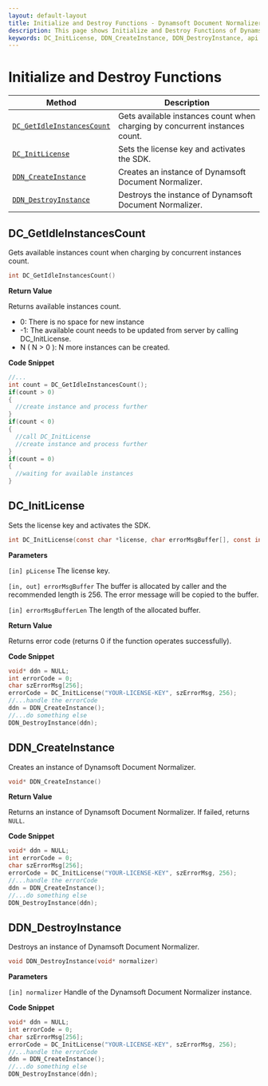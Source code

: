 ```yaml
---
layout: default-layout
title: Initialize and Destroy Functions - Dynamsoft Document Normalizer SDK C Edition
description: This page shows Initialize and Destroy Functions of Dynamsoft Document Normalizer SDK C Edition.
keywords: DC_InitLicense, DDN_CreateInstance, DDN_DestroyInstance, api reference, c
---
```


# Initialize and Destroy Functions

| Method               | Description |
|----------------------|-------------|
| [`DC_GetIdleInstancesCount`](#dc_getidleinstancescount) | Gets available instances count when charging by concurrent instances count. |
| [`DC_InitLicense`](#dc_initlicense) | Sets the license key and activates the SDK. |
| [`DDN_CreateInstance`](#ddn_createinstance) | Creates an instance of Dynamsoft Document Normalizer. |
| [`DDN_DestroyInstance`](#ddn_destroyinstance) | Destroys the instance of Dynamsoft Document Normalizer. |

## DC_GetIdleInstancesCount

Gets available instances count when charging by concurrent instances count.

```c
int DC_GetIdleInstancesCount()
```

**Return Value**

Returns available instances count.

- 0: There is no space for new instance  
- -1: The available count needs to be updated from server by calling DC_InitLicense.
- N ( N > 0 ): N more instances can be created.

**Code Snippet**

```c
//...
int count = DC_GetIdleInstancesCount();
if(count > 0)
{
  //create instance and process further
}
if(count < 0)
{
  //call DC_InitLicense
  //create instance and process further
}
if(count = 0)
{
  //waiting for available instances 
}
```

## DC_InitLicense

Sets the license key and activates the SDK.

```c
int DC_InitLicense(const char *license, char errorMsgBuffer[], const int errorMsgBufferLen) 
```

**Parameters**

`[in] pLicense` The license key.

`[in, out] errorMsgBuffer` The buffer is allocated by caller and the recommended length is 256. The error message will be copied to the buffer.

`[in] errorMsgBufferLen` The length of the allocated buffer.

**Return Value**

Returns error code (returns 0 if the function operates successfully).

**Code Snippet**

```c
void* ddn = NULL;
int errorCode = 0;
char szErrorMsg[256];
errorCode = DC_InitLicense("YOUR-LICENSE-KEY", szErrorMsg, 256);
//...handle the errorCode
ddn = DDN_CreateInstance();
//...do something else
DDN_DestroyInstance(ddn);
```

## DDN_CreateInstance

Creates an instance of Dynamsoft Document Normalizer.

```c
void* DDN_CreateInstance()
```

**Return Value**

Returns an instance of Dynamsoft Document Normalizer. If failed, returns `NULL`.

**Code Snippet**

```c
void* ddn = NULL;
int errorCode = 0;
char szErrorMsg[256];
errorCode = DC_InitLicense("YOUR-LICENSE-KEY", szErrorMsg, 256);
//...handle the errorCode
ddn = DDN_CreateInstance();
//...do something else
DDN_DestroyInstance(ddn);
```

## DDN_DestroyInstance

Destroys an instance of Dynamsoft Document Normalizer.

```c
void DDN_DestroyInstance(void* normalizer)
```

**Parameters**

`[in] normalizer` Handle of the Dynamsoft Document Normalizer instance.

**Code Snippet**

```c
void* ddn = NULL;
int errorCode = 0;
char szErrorMsg[256];
errorCode = DC_InitLicense("YOUR-LICENSE-KEY", szErrorMsg, 256);
//...handle the errorCode
ddn = DDN_CreateInstance();
//...do something else
DDN_DestroyInstance(ddn);
```

